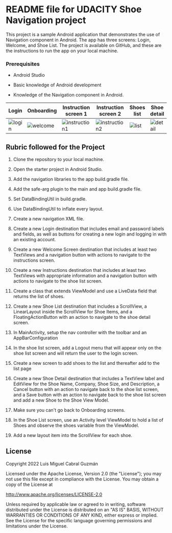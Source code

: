 # README file for UDACITY Shoe Navigation project

This project is a sample Android application that demonstrates the use of Navigation component in Android. The app has three screens: Login, Welcome, and Shoe List. The project is available on GitHub, and these are the instructions to run the app on your local machine.



### Prerequisites

*  Android Studio

*  Basic knowledge of Android development

*  Knowledge of the Navigation component in Android.

|Login|Onboarding|Instruction screen 1|Instruction screen 2|Shoes list|Shoe detail|
|---|---|---|---|---|---|
|![login](https://github.com/luismikg/ShoeStoreInventory/blob/imagesForReadme/images/login.png)|![welcome](https://github.com/luismikg/ShoeStoreInventory/blob/imagesForReadme/images/welcome.png)|![instruction1](https://github.com/luismikg/ShoeStoreInventory/blob/imagesForReadme/images/instruction_1.png)|![instruction2](https://github.com/luismikg/ShoeStoreInventory/blob/imagesForReadme/images/instruction_2.png)|![list](https://github.com/luismikg/ShoeStoreInventory/blob/imagesForReadme/images/shoe_list.png)|![detail](https://github.com/luismikg/ShoeStoreInventory/blob/imagesForReadme/images/shoe_detail.png)|

## Rubric followed for the Project

1. Clone the repository to your local machine.

2. Open the starter project in Android Studio.

3. Add the navigation libraries to the app build.gradle file.

4. Add the safe-arg plugin to the main and app build.gradle file.

5. Set DataBindingUtil in build.gradle.

6. Use DataBindingUtil to inflate every layout.

7. Create a new navigation XML file.

8. Create a new Login destination that includes email and password labels and fields, as well as buttons for creating a new login and logging in with an existing account.

9. Create a new Welcome Screen destination that includes at least two TextViews and a navigation button with actions to navigate to the instructions screen.

10. Create a new Instructions destination that includes at least two TextViews with appropriate information and a navigation button with actions to navigate to the shoe list screen.

11. Create a class that extends ViewModel and use a LiveData field that returns the list of shoes.

12. Create a new Shoe List destination that includes a ScrollView, a LinearLayout inside the ScrollView for Shoe Items, and a FloatingActionButton with an action to navigate to the shoe detail screen.

13. In MainActivity, setup the nav controller with the toolbar and an AppBarConfiguration

14. In the shoe list screen, add a Logout menu that will appear only on the shoe list screen and will return the user to the login screen.

15. Create a new screen to add shoes to the list and thereafter add to the list page

16. Create a new Shoe Detail destination that includes a TextView label and EditView for the Shoe Name, Company, Shoe Size, and Description, a Cancel button with an action to navigate back to the shoe list screen, and a Save button with an action to navigate back to the shoe list screen and add a new Shoe to the Shoe View Model.

17. Make sure you can't go back to Onboarding screens.

18. In the Shoe List screen, use an Activity level ViewModel to hold a list of Shoes and observe the shoes variable from the ViewModel.

19. Add a new layout item into the ScrollView for each shoe.


## License

Copyright 2022 Luis Miguel Cabral Guzmán

Licensed under the Apache License, Version 2.0 (the "License");
you may not use this file except in compliance with the License.
You may obtain a copy of the License at

http://www.apache.org/licenses/LICENSE-2.0

Unless required by applicable law or agreed to in writing, software
distributed under the License is distributed on an "AS IS" BASIS,
WITHOUT WARRANTIES OR CONDITIONS OF ANY KIND, either express or implied.
See the License for the specific language governing permissions and
limitations under the License.
